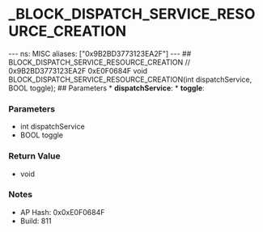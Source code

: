 # _BLOCK_DISPATCH_SERVICE_RESOURCE_CREATION

--- ns: MISC aliases: ["0x9B2BD3773123EA2F"] --- ## BLOCK_DISPATCH_SERVICE_RESOURCE_CREATION  // 0x9B2BD3773123EA2F 0xE0F0684F void BLOCK_DISPATCH_SERVICE_RESOURCE_CREATION(int dispatchService, BOOL toggle);   ## Parameters * **dispatchService**: * **toggle**:

### Parameters
* int dispatchService
* BOOL toggle

### Return Value
* void

### Notes
* AP Hash: 0x0xE0F0684F
* Build: 811

